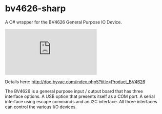 # bv4626-sharp
A C# wrapper for the BV4626 General Purpose IO Device.

![The Device!](http://www.byvac.com/include/image.php?i=i&w=250&h=182&img=%2Fimage%2FBV4626%2Fbv4626-angle-large.jpg)

Details here: http://doc.byvac.com/index.php5?title=Product_BV4626

The BV4626 is a general purpose input / output board that has three interface options. A USB option that presents itself as a COM port. A serial interface using escape commands and an I2C interface. All three interfaces can control the various I/O devices.
